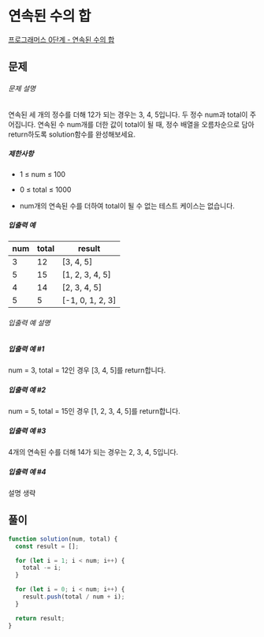 # 연속된 수의 합

[프로그래머스 0단계 - 연속된 수의 합](https://school.programmers.co.kr/learn/courses/30/lessons/120923)

## 문제

###### 문제 설명

연속된 세 개의 정수를 더해 12가 되는 경우는 3, 4, 5입니다. 두 정수 num과 total이 주어집니다. 연속된 수 num개를 더한 값이 total이 될 때, 정수 배열을 오름차순으로 담아 return하도록 solution함수를 완성해보세요.

##### 제한사항

- 1 ≤ num ≤ 100

- 0 ≤ total ≤ 1000

- num개의 연속된 수를 더하여 total이 될 수 없는 테스트 케이스는 없습니다.

##### 입출력 예

| num | total | result           |
| --- | ----- | ---------------- |
| 3   | 12    | [3, 4, 5]        |
| 5   | 15    | [1, 2, 3, 4, 5]  |
| 4   | 14    | [2, 3, 4, 5]     |
| 5   | 5     | [-1, 0, 1, 2, 3] |

###### 입출력 예 설명

##### 입출력 예 #1

num = 3, total = 12인 경우 [3, 4, 5]를 return합니다.

##### 입출력 예 #2

num = 5, total = 15인 경우 [1, 2, 3, 4, 5]를 return합니다.

##### 입출력 예 #3

4개의 연속된 수를 더해 14가 되는 경우는 2, 3, 4, 5입니다.

##### 입출력 예 #4

설명 생략

## 풀이

```javascript
function solution(num, total) {
  const result = [];

  for (let i = 1; i < num; i++) {
    total -= i;
  }

  for (let i = 0; i < num; i++) {
    result.push(total / num + i);
  }

  return result;
}
```
